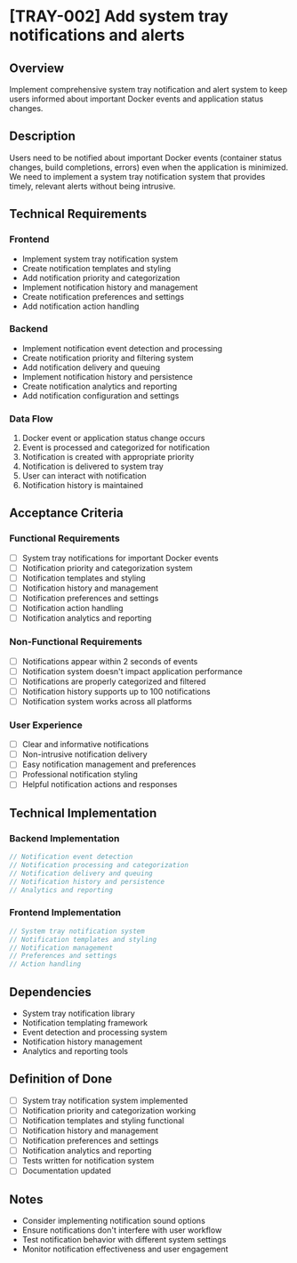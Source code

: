 # [TRAY-002] Add system tray notifications and alerts

## Overview

Implement comprehensive system tray notification and alert system to keep users informed about important Docker events and application status changes.

## Description

Users need to be notified about important Docker events (container status changes, build completions, errors) even when the application is minimized. We need to implement a system tray notification system that provides timely, relevant alerts without being intrusive.

## Technical Requirements

### Frontend

- Implement system tray notification system
- Create notification templates and styling
- Add notification priority and categorization
- Implement notification history and management
- Create notification preferences and settings
- Add notification action handling

### Backend

- Implement notification event detection and processing
- Create notification priority and filtering system
- Add notification delivery and queuing
- Implement notification history and persistence
- Create notification analytics and reporting
- Add notification configuration and settings

### Data Flow

1. Docker event or application status change occurs
2. Event is processed and categorized for notification
3. Notification is created with appropriate priority
4. Notification is delivered to system tray
5. User can interact with notification
6. Notification history is maintained

## Acceptance Criteria

### Functional Requirements

- [ ] System tray notifications for important Docker events
- [ ] Notification priority and categorization system
- [ ] Notification templates and styling
- [ ] Notification history and management
- [ ] Notification preferences and settings
- [ ] Notification action handling
- [ ] Notification analytics and reporting

### Non-Functional Requirements

- [ ] Notifications appear within 2 seconds of events
- [ ] Notification system doesn't impact application performance
- [ ] Notifications are properly categorized and filtered
- [ ] Notification history supports up to 100 notifications
- [ ] Notification system works across all platforms

### User Experience

- [ ] Clear and informative notifications
- [ ] Non-intrusive notification delivery
- [ ] Easy notification management and preferences
- [ ] Professional notification styling
- [ ] Helpful notification actions and responses

## Technical Implementation

### Backend Implementation

```rust
// Notification event detection
// Notification processing and categorization
// Notification delivery and queuing
// Notification history and persistence
// Analytics and reporting
```

### Frontend Implementation

```typescript
// System tray notification system
// Notification templates and styling
// Notification management
// Preferences and settings
// Action handling
```

## Dependencies

- System tray notification library
- Notification templating framework
- Event detection and processing system
- Notification history management
- Analytics and reporting tools

## Definition of Done

- [ ] System tray notification system implemented
- [ ] Notification priority and categorization working
- [ ] Notification templates and styling functional
- [ ] Notification history and management
- [ ] Notification preferences and settings
- [ ] Notification analytics and reporting
- [ ] Tests written for notification system
- [ ] Documentation updated

## Notes

- Consider implementing notification sound options
- Ensure notifications don't interfere with user workflow
- Test notification behavior with different system settings
- Monitor notification effectiveness and user engagement
